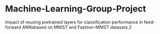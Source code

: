# Machine-Learning-Group-Project
 Impact of reusing pretrained layers for classification performance in feed-forward ANNsbased on MNIST and Fashion-MNIST datasets.2
